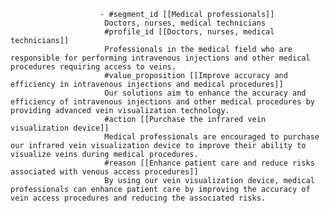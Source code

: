 						- #segment_id [[Medical professionals]]
						 Doctors, nurses, medical technicians
						 #profile_id [[Doctors, nurses, medical technicians]]
						 Professionals in the medical field who are responsible for performing intravenous injections and other medical procedures requiring access to veins.
						 #value_proposition [[Improve accuracy and efficiency in intravenous injections and medical procedures]]
						 Our solutions aim to enhance the accuracy and efficiency of intravenous injections and other medical procedures by providing advanced vein visualization technology.
						 #action [[Purchase the infrared vein visualization device]]
						 Medical professionals are encouraged to purchase our infrared vein visualization device to improve their ability to visualize veins during medical procedures.
						 #reason [[Enhance patient care and reduce risks associated with venous access procedures]]
						 By using our vein visualization device, medical professionals can enhance patient care by improving the accuracy of vein access procedures and reducing the associated risks.



